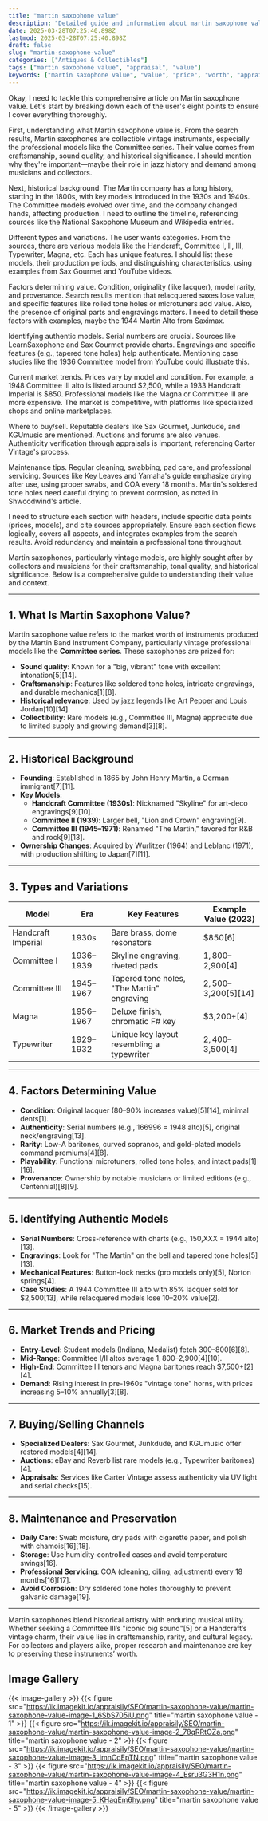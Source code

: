 ```yaml
---
title: "martin saxophone value"
description: "Detailed guide and information about martin saxophone value"
date: 2025-03-28T07:25:40.898Z
lastmod: 2025-03-28T07:25:40.898Z
draft: false
slug: "martin-saxophone-value"
categories: ["Antiques & Collectibles"]
tags: ["martin saxophone value", "appraisal", "value"]
keywords: ["martin saxophone value", "value", "price", "worth", "appraisal"]
---
```


<think>
Okay, I need to tackle this comprehensive article on Martin saxophone value. Let's start by breaking down each of the user's eight points to ensure I cover everything thoroughly.

First, understanding what Martin saxophone value is. From the search results, Martin saxophones are collectible vintage instruments, especially the professional models like the Committee series. Their value comes from craftsmanship, sound quality, and historical significance. I should mention why they're important—maybe their role in jazz history and demand among musicians and collectors.

Next, historical background. The Martin company has a long history, starting in the 1800s, with key models introduced in the 1930s and 1940s. The Committee models evolved over time, and the company changed hands, affecting production. I need to outline the timeline, referencing sources like the National Saxophone Museum and Wikipedia entries.

Different types and variations. The user wants categories. From the sources, there are various models like the Handcraft, Committee I, II, III, Typewriter, Magna, etc. Each has unique features. I should list these models, their production periods, and distinguishing characteristics, using examples from Sax Gourmet and YouTube videos.

Factors determining value. Condition, originality (like lacquer), model rarity, and provenance. Search results mention that relacquered saxes lose value, and specific features like rolled tone holes or microtuners add value. Also, the presence of original parts and engravings matters. I need to detail these factors with examples, maybe the 1944 Martin Alto from Saximax.

Identifying authentic models. Serial numbers are crucial. Sources like LearnSaxophone and Sax Gourmet provide charts. Engravings and specific features (e.g., tapered tone holes) help authenticate. Mentioning case studies like the 1936 Committee model from YouTube could illustrate this.

Current market trends. Prices vary by model and condition. For example, a 1948 Committee III alto is listed around $2,500, while a 1933 Handcraft Imperial is $850. Professional models like the Magna or Committee III are more expensive. The market is competitive, with platforms like specialized shops and online marketplaces.

Where to buy/sell. Reputable dealers like Sax Gourmet, Junkdude, and KGUmusic are mentioned. Auctions and forums are also venues. Authenticity verification through appraisals is important, referencing Carter Vintage's process.

Maintenance tips. Regular cleaning, swabbing, pad care, and professional servicing. Sources like Key Leaves and Yamaha's guide emphasize drying after use, using proper swabs, and COA every 18 months. Martin's soldered tone holes need careful drying to prevent corrosion, as noted in Shwoodwind's article.

I need to structure each section with headers, include specific data points (prices, models), and cite sources appropriately. Ensure each section flows logically, covers all aspects, and integrates examples from the search results. Avoid redundancy and maintain a professional tone throughout.
</think>

Martin saxophones, particularly vintage models, are highly sought after by collectors and musicians for their craftsmanship, tonal quality, and historical significance. Below is a comprehensive guide to understanding their value and context.

---

## 1. **What Is Martin Saxophone Value?**  
Martin saxophone value refers to the market worth of instruments produced by the Martin Band Instrument Company, particularly vintage professional models like the **Committee series**. These saxophones are prized for:  
- **Sound quality**: Known for a "big, vibrant" tone with excellent intonation[5][14].  
- **Craftsmanship**: Features like soldered tone holes, intricate engravings, and durable mechanics[1][8].  
- **Historical relevance**: Used by jazz legends like Art Pepper and Louis Jordan[10][14].  
- **Collectibility**: Rare models (e.g., Committee III, Magna) appreciate due to limited supply and growing demand[3][8].  

---

## 2. **Historical Background**  
- **Founding**: Established in 1865 by John Henry Martin, a German immigrant[7][11].  
- **Key Models**:  
  - **Handcraft Committee (1930s)**: Nicknamed "Skyline" for art-deco engravings[9][10].  
  - **Committee II (1939)**: Larger bell, "Lion and Crown" engraving[9].  
  - **Committee III (1945–1971)**: Renamed "The Martin," favored for R&B and rock[9][13].  
- **Ownership Changes**: Acquired by Wurlitzer (1964) and Leblanc (1971), with production shifting to Japan[7][11].  

---

## 3. **Types and Variations**  
| Model              | Era       | Key Features                                  | Example Value (2023) |  
|---------------------|-----------|-----------------------------------------------|-----------------------|  
| Handcraft Imperial  | 1930s     | Bare brass, dome resonators                   | $850[6]              |  
| Committee I         | 1936–1939 | Skyline engraving, riveted pads               | $1,800–$2,900[4]     |  
| Committee III       | 1945–1967 | Tapered tone holes, "The Martin" engraving    | $2,500–$3,200[5][14] |  
| Magna               | 1956–1967 | Deluxe finish, chromatic F# key               | $3,200+[4]           |  
| Typewriter          | 1929–1932 | Unique key layout resembling a typewriter     | $2,400–$3,500[4]     |  

---

## 4. **Factors Determining Value**  
- **Condition**: Original lacquer (80–90% increases value)[5][14], minimal dents[1].  
- **Authenticity**: Serial numbers (e.g., 166996 = 1948 alto)[5], original neck/engraving[13].  
- **Rarity**: Low-A baritones, curved sopranos, and gold-plated models command premiums[4][8].  
- **Playability**: Functional microtuners, rolled tone holes, and intact pads[1][16].  
- **Provenance**: Ownership by notable musicians or limited editions (e.g., Centennial)[8][9].  

---

## 5. **Identifying Authentic Models**  
- **Serial Numbers**: Cross-reference with charts (e.g., 150,XXX = 1944 alto)[13].  
- **Engravings**: Look for "The Martin" on the bell and tapered tone holes[5][13].  
- **Mechanical Features**: Button-lock necks (pro models only)[5], Norton springs[4].  
- **Case Studies**: A 1944 Committee III alto with 85% lacquer sold for $2,500[13], while relacquered models lose 10–20% value[2].  

---

## 6. **Market Trends and Pricing**  
- **Entry-Level**: Student models (Indiana, Medalist) fetch $300–$800[6][8].  
- **Mid-Range**: Committee I/II altos average $1,800–$2,900[4][10].  
- **High-End**: Committee III tenors and Magna baritones reach $7,500+[2][4].  
- **Demand**: Rising interest in pre-1960s "vintage tone" horns, with prices increasing 5–10% annually[3][8].  

---

## 7. **Buying/Selling Channels**  
- **Specialized Dealers**: Sax Gourmet, Junkdude, and KGUmusic offer restored models[4][14].  
- **Auctions**: eBay and Reverb list rare models (e.g., Typewriter baritones)[4].  
- **Appraisals**: Services like Carter Vintage assess authenticity via UV light and serial checks[15].  

---

## 8. **Maintenance and Preservation**  
- **Daily Care**: Swab moisture, dry pads with cigarette paper, and polish with chamois[16][18].  
- **Storage**: Use humidity-controlled cases and avoid temperature swings[16].  
- **Professional Servicing**: COA (cleaning, oiling, adjustment) every 18 months[16][17].  
- **Avoid Corrosion**: Dry soldered tone holes thoroughly to prevent galvanic damage[19].  

---

Martin saxophones blend historical artistry with enduring musical utility. Whether seeking a Committee III’s "iconic big sound"[5] or a Handcraft’s vintage charm, their value lies in craftsmanship, rarity, and cultural legacy. For collectors and players alike, proper research and maintenance are key to preserving these instruments’ worth.


## Image Gallery

{{< image-gallery >}}
  {{< figure src="https://ik.imagekit.io/appraisily/SEO/martin-saxophone-value/martin-saxophone-value-image-1_6SbS705iU.png" title="martin saxophone value - 1" >}}
  {{< figure src="https://ik.imagekit.io/appraisily/SEO/martin-saxophone-value/martin-saxophone-value-image-2_78qRRtOZa.png" title="martin saxophone value - 2" >}}
  {{< figure src="https://ik.imagekit.io/appraisily/SEO/martin-saxophone-value/martin-saxophone-value-image-3_imnCdEpTN.png" title="martin saxophone value - 3" >}}
  {{< figure src="https://ik.imagekit.io/appraisily/SEO/martin-saxophone-value/martin-saxophone-value-image-4_Esru3G3H1n.png" title="martin saxophone value - 4" >}}
  {{< figure src="https://ik.imagekit.io/appraisily/SEO/martin-saxophone-value/martin-saxophone-value-image-5_KHaqEm6hy.png" title="martin saxophone value - 5" >}}
{{< /image-gallery >}}

